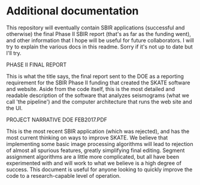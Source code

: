 # Additional documentation
This repository will eventually contain SBIR applications (successful and otherwise) the final Phase II SBIR report (that's as far as the funding went), and other information that I hope will be useful for future collaborators.
I will try to explain the various docs in this readme.  Sorry if it's not up to date but I'll try.

PHASE II FINAL REPORT

This is what the title says, the final report sent to the DOE as a reporting requirement for the SBIR Phase II funding that created the SKATE software and website.  Aside from the code itself, this is the most detailed and readable description of the software that analyzes seismograms (what we call 'the pipeline') and the computer architecture that runs the web site and the UI.


PROJECT NARRATIVE DOE FEB2017.PDF

This is the most recent SBIR application (which was rejected), and has the most current thinking on ways to improve SKATE.  We believe that implementing some basic image processing algorithms will lead to rejection of almost all spurious features, greatly simplifying final editing. Segment assignment algorithms are a little more complicated, but all have been experimented with and will work to what we believe is a high degree of success. This document is useful for anyone looking to quickly improve the code to a research-capable level of operation.
